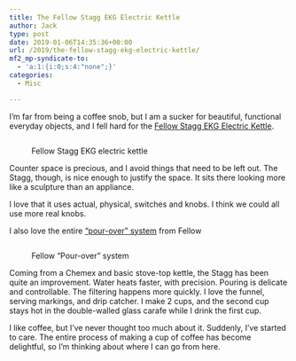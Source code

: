 ```yaml
---
title: The Fellow Stagg EKG Electric Kettle
author: Jack
type: post
date: 2019-01-06T14:35:36+00:00
url: /2019/the-fellow-stagg-ekg-electric-kettle/
mf2_mp-syndicate-to:
  - 'a:1:{i:0;s:4:"none";}'
categories:
  - Misc

---
```

I&#8217;m far from being a coffee snob, but I am a sucker for beautiful, functional everyday objects, and I fell hard for the <a rel="noreferrer noopener" href="https://fellowproducts.com/stagg-ekg/" target="_blank">Fellow Stagg EKG Electric Kettle</a>.<figure class="wp-block-image">

<img src="/wp-content/uploads/2019/01/2019-01-06_stagekg.jpg" alt="" class="wp-image-2302" srcset="/wp-content/uploads/2019/01/2019-01-06_stagekg.jpg 750w, /wp-content/uploads/2019/01/2019-01-06_stagekg-300x242.jpg 300w" sizes="(max-width: 750px) 100vw, 750px" /><figcaption>Fellow Stagg EKG electric kettle</figcaption></figure> 

Counter space is precious, and I avoid things that need to be left out. The Stagg, though, is nice enough to justify the space. It sits there looking more like a sculpture than an appliance.

I love that it uses actual, physical, switches and knobs. I think we could all use more real knobs.

I also love the entire [&#8220;pour-over&#8221; system][1] from Fellow<figure class="wp-block-image">

<img src="/wp-content/uploads/2019/01/Full-big-kahuna.jpg" alt="" class="wp-image-2304" srcset="/wp-content/uploads/2019/01/Full-big-kahuna.jpg 1000w, /wp-content/uploads/2019/01/Full-big-kahuna-300x191.jpg 300w, /wp-content/uploads/2019/01/Full-big-kahuna-768x489.jpg 768w, /wp-content/uploads/2019/01/Full-big-kahuna-750x478.jpg 750w" sizes="(max-width: 1000px) 100vw, 1000px" /><figcaption>Fellow &#8220;Pour-over&#8221; system</figcaption></figure> 

Coming from a Chemex and basic stove-top kettle, the Stagg has been quite an improvement. Water heats faster, with precision. Pouring is delicate and controllable. The filtering happens more quickly. I love the funnel, serving markings, and drip catcher. I make 2 cups, and the second cup stays hot in the double-walled glass carafe while I drink the first cup.

I like coffee, but I&#8217;ve never thought too much about it. Suddenly, I&#8217;ve started to care. The entire process of making a cup of coffee has become delightful, so I&#8217;m thinking about where I can go from here.

 [1]: https://fellowproducts.com/staggpouroversystem/